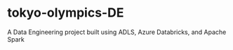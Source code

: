 # tokyo-olympics-DE
A Data Engineering project built using ADLS, Azure Databricks, and Apache Spark
